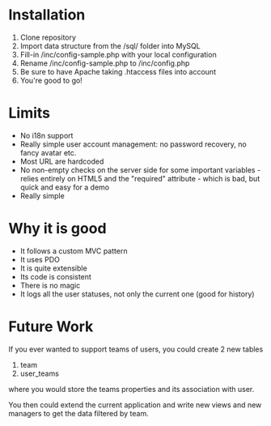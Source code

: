# Installation

1. Clone repository
2. Import data structure from the /sql/ folder into MySQL
3. Fill-in /inc/config-sample.php with your local configuration
4. Rename /inc/config-sample.php to /inc/config.php
5. Be sure to have Apache taking .htaccess files into account
6. You're good to go!

# Limits

* No i18n support
* Really simple user account management: no password recovery, no fancy avatar etc.
* Most URL are hardcoded
* No non-empty checks on the server side for some important variables - relies entirely on HTML5 and the "required" attribute - which is bad, but quick and easy for a demo
* Really simple

# Why it is good

* It follows a custom MVC pattern
* It uses PDO
* It is quite extensible
* Its code is consistent
* There is no magic
* It logs all the user statuses, not only the current one (good for history)

# Future Work

If you ever wanted to support teams of users, you could create 2 new tables

1. team
2. user_teams

where you would store the teams properties and its association with user.

You then could extend the current application and write new views and new managers to get the data filtered by team.
